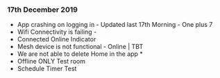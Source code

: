 ### 17th December 2019
* App crashing on logging in - Updated last 17th Morning - One plus 7
* Wifi Connectivity is failing - 
* Connected Online Indicator
* Mesh device is not functional - Online | TBT
* We are not able to delete Home in the app *
* Offline ONLY Test room
* Schedule Timer Test



